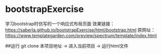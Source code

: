 # bootstrapExercise
学习bootstrap时仿写的一个响应式布局页面
效果链接：https://saberla.github.io/bootstrapExercise/html/bootstrap.html
原网址：https://www.templategarden.com/preview/spectrum/template/index.html

##运行
 git clone 本项目地址 -> 进入当前项目 -> 运行html文件

